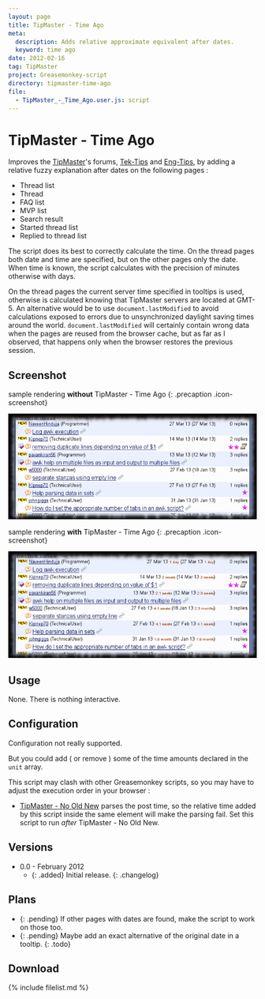 ```yaml
---
layout: page
title: TipMaster - Time Ago
meta:
  description: Adds relative approximate equivalent after dates.
  keyword: time ago
date: 2012-02-16
tag: TipMaster
project: Greasemonkey-script
directory: tipmaster-time-ago
file:
  - TipMaster_-_Time_Ago.user.js: script
---
```


# TipMaster - Time Ago

Improves the [TipMaster](http://tipmaster.com/)'s forums, [Tek-Tips](http://tek-tips.com/) and [Eng-Tips](http://eng-tips.com/), by adding a relative fuzzy explanation
after dates on the following pages :

* Thread list
* Thread
* FAQ list
* MVP list
* Search result
* Started thread list
* Replied to thread list

The script does its best to correctly calculate the time. On the thread pages both date and time are specified, but on the other pages only the date. When time is known,
the script calculates with the precision of minutes otherwise with days.

On the thread pages the current server time specified in tooltips is used, otherwise is calculated knowing that TipMaster servers are located at GMT-5. An alternative
would be to use `document.lastModified` to avoid calculations exposed to errors due to unsynchronized daylight saving times around the world. `document.lastModified`
will certainly contain wrong data when the pages are reused from the browser cache, but as far as I observed, that happens only when the browser restores the previous
session.

## Screenshot

sample rendering **without** TipMaster - Time Ago
{: .precaption .icon-screenshot}

![screenshot before applying the script](tipmaster-time-ago-before.png)

sample rendering **with** TipMaster - Time Ago
{: .precaption .icon-screenshot}

![screenshot after applying the script](tipmaster-time-ago-after.png)

## Usage

None. There is nothing interactive.

## Configuration

Configuration not really supported.

But you could add ( or remove ) some of the time amounts declared in the `unit` array.

This script may clash with other Greasemonkey scripts, so you may have to adjust the execution order in your browser :

* [TipMaster - No Old New](tipmaster-no-old-new.html) parses the post time, so the relative time added by this script inside the same element will make the parsing fail.
  Set this script to run _after_ TipMaster - No Old New.

## Versions

* 0.0 - February 2012
  * {: .added} Initial release.
{: .changelog}

## Plans

* {: .pending} If other pages with dates are found, make the script to work on those too.
* {: .pending} Maybe add an exact alternative of the original date in a tooltip.
{: .todo}

## Download

{% include filelist.md %}
